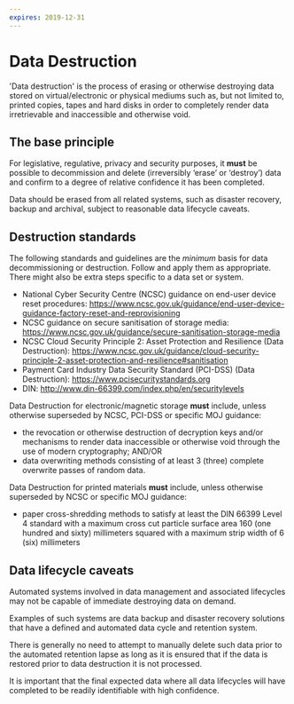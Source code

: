 ```yaml
---
expires: 2019-12-31
---
```

# Data Destruction

'Data destruction' is the process of erasing or otherwise destroying data stored on virtual/electronic or physical mediums such as, but not limited to, printed copies, tapes and hard disks in order to completely render data irretrievable and inaccessible and otherwise void.

## The base principle

For legislative, regulative, privacy and security purposes, it **must** be possible to decommission and delete (irreversibly ‘erase’ or ‘destroy’) data and confirm to a degree of relative confidence it has been completed.

Data should be erased from all related systems, such as disaster recovery, backup and archival, subject to reasonable data lifecycle caveats.

## Destruction standards

The following standards and guidelines are the *minimum* basis for data decommissioning or destruction. Follow and apply them as appropriate. There might also be extra steps specific to a data set or system.

- National Cyber Security Centre (NCSC) guidance on end-user device reset procedures: <https://www.ncsc.gov.uk/guidance/end-user-device-guidance-factory-reset-and-reprovisioning>
- NCSC guidance on secure sanitisation of storage media: <https://www.ncsc.gov.uk/guidance/secure-sanitisation-storage-media>
- NCSC Cloud Security Principle 2: Asset Protection and Resilience (Data Destruction): <https://www.ncsc.gov.uk/guidance/cloud-security-principle-2-asset-protection-and-resilience#sanitisation>
- Payment Card Industry Data Security Standard (PCI-DSS) (Data Destruction): <https://www.pcisecuritystandards.org>
- DIN: <http://www.din-66399.com/index.php/en/securitylevels>

Data Destruction for electronic/magnetic storage **must** include, unless otherwise superseded by NCSC, PCI-DSS or specific MOJ guidance:

- the revocation or otherwise destruction of decryption keys and/or mechanisms to render data inaccessible or otherwise void through the use of modern cryptography; AND/OR
- data overwriting methods consisting of at least 3 (three) complete overwrite passes of random data.

Data Destruction for printed materials **must** include, unless otherwise superseded by NCSC or specific MOJ guidance:

- paper cross-shredding methods to satisfy at least the DIN 66399 Level
4 standard with a maximum cross cut particle surface area 160 (one
hundred and sixty) millimeters squared with a maximum strip width of
6 (six) millimeters

## Data lifecycle caveats

Automated systems involved in data management and associated lifecycles may not be capable of immediate destroying data on demand.

Examples of such systems are data backup and disaster recovery solutions that have a defined and automated data cycle and retention system.

There is generally no need to attempt to manually delete such data prior to the automated retention lapse as long as it is ensured that if the data is restored prior to data destruction it is not processed.

It is important that the final expected data where all data lifecycles will have completed to be readily identifiable with high confidence.